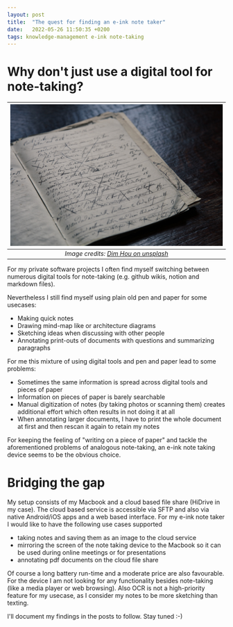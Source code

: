 ```yaml
---
layout: post
title:  "The quest for finding an e-ink note taker"
date:   2022-05-26 11:50:35 +0200
tags: knowledge-management e-ink note-taking
---
```


# Why don't just use a digital tool for note-taking?

|  ![Handwritten notes](/images/quest-for-e-ink-note-taker-notes.jpg) |
|:--:| 
| *Image credits: [Dim Hou on unsplash](https://unsplash.com/@dimhou)* |

For my private software projects I often find myself switching between numerous digital tools for note-taking (e.g. github wikis, notion and markdown files).

Nevertheless I still find myself using plain old pen and paper for some usecases:

  * Making quick notes
  * Drawing mind-map like or architecture diagrams
  * Sketching ideas when discussing with other people
  * Annotating print-outs of documents with questions and summarizing paragraphs
  
For me this mixture of using digital tools and pen and paper lead to some problems:

  * Sometimes the same information is spread across digital tools and pieces of paper 
  * Information on pieces of paper is barely searchable
  * Manual digitization of notes (by taking photos or scanning them) creates additional effort which often results in not doing it at all
  * When annotating larger documents, I have to print the whole document at first and then rescan it again to retain my notes
  
For keeping the feeling of "writing on a piece of paper" and tackle the aforementioned problems of analogous note-taking, an e-ink note taking device seems to be the obvious choice.

# Bridging the gap

My setup consists of my Macbook and a cloud based file share (HiDrive in my case). The cloud based service is accessible via SFTP and also via native Android/iOS apps and a web based interface. For my e-ink note taker I would like to have the following use cases supported

* taking notes and saving them as an image to the cloud service
* mirroring the screen of the note taking device to the Macbook so it can be used during online meetings or for presentations
* annotating pdf documents on the cloud file share

Of course a long battery run-time and a moderate price are also favourable. For the device I am not looking for any functionality besides note-taking (like a media player or web browsing).
Also OCR is not a high-priority feature for my usecase, as I consider my notes to be more sketching than texting.

I'll document my findings in the posts to follow. Stay tuned :-)
